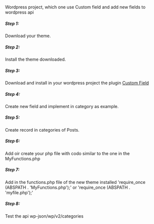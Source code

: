 Wordpress project, which one use Custom field and add new fields to wordpress api

<h5>Step 1:</h5>
<p>Download your theme.</p>

<h5>Step 2:</h5>
<p>Install the theme downloaded.</p>

<h5>Step 3:</h5
<p>Download and install in your wordpress project the plugin <a href="https://es.wordpress.org/plugins/advanced-custom-fields/">Custom Field</a></p>

<h5>Step 4:</h5>
<p>Create new field and implement in category as example.</p>

<h5>Step 5:</h5>
<p>Create record in categories of Posts.</p>

<h5>Step 6:</h5>
<p>Add oir create your php file with codo similar to the one in the MyFunctions.php</p>

<h5>Step 7:</h5>
<p>Add in the functions.php file of the new theme installed 'require_once (ABSPATH . 'MyFunctions.php');' or 'require_once (ABSPATH . 'myfile.php');'</p>
<h5>Step 8:</h5>
<p>Test the api wp-json/wp/v2/categories</p>

